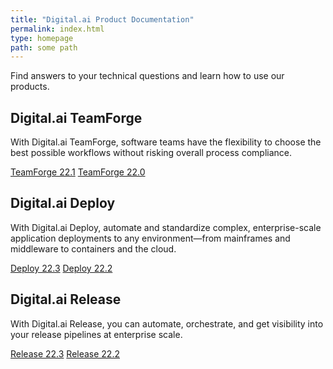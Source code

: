 ```yaml
---
title: "Digital.ai Product Documentation"
permalink: index.html
type: homepage
path: some path
---
```


Find answers to your technical questions and learn how to use our products.

<div class="row">
  <div class="col-sm-12">
    <div class="card">
      <div class="card-body">
        <h2 class="card-title">Digital.ai TeamForge</h2>
        <p class="card-text">With Digital.ai TeamForge, software teams have the flexibility to choose the best possible workflows without risking overall process compliance.</p>
        <a href="#" class="btn btn-secondary btn-sm">TeamForge 22.1</a>
        <a href="#" class="btn btn-secondary btn-sm">TeamForge 22.0</a>
      </div>
    </div>
  </div>
</div>

<div class="row">
  <div class="col-sm-6">
    <div class="card">
      <div class="card-body">
        <h2 class="card-title">Digital.ai Deploy</h2>
        <p class="card-text">With Digital.ai Deploy, automate and standardize complex, enterprise-scale application deployments to any environment—from mainframes and middleware to containers and the cloud.</p>
        <a href="#" class="btn btn-secondary btn-sm">Deploy 22.3</a>
        <a href="#" class="btn btn-secondary btn-sm">Deploy 22.2</a>
      </div>
    </div>
  </div>
  <div class="col-sm-6">
    <div class="card">
      <div class="card-body">
        <h2 class="card-title">Digital.ai Release</h2>
        <p class="card-text">With Digital.ai Release, you can automate, orchestrate, and get visibility into your release pipelines at enterprise scale.</p>
        <a href="#" class="btn btn-secondary btn-sm">Release 22.3</a>
        <a href="#" class="btn btn-secondary btn-sm">Release 22.2</a>
      </div>
    </div>
  </div>
</div>
